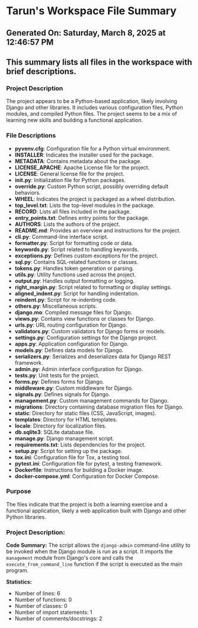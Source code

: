 # Tarun's Workspace File Summary
## Generated On: Saturday, March 8, 2025 at 12:46:57 PM
This summary lists all files in the workspace with brief descriptions.
---
### Project Description
The project appears to be a Python-based application, likely involving Django and other libraries. It includes various configuration files, Python modules, and compiled Python files. The project seems to be a mix of learning new skills and building a functional application.

### File Descriptions

- **pyvenv.cfg**: Configuration file for a Python virtual environment.
- **INSTALLER**: Indicates the installer used for the package.
- **METADATA**: Contains metadata about the package.
- **LICENSE_APACHE**: Apache License file for the project.
- **LICENSE**: General license file for the project.
- **__init__.py**: Initialization file for Python packages.
- **override.py**: Custom Python script, possibly overriding default behaviors.
- **WHEEL**: Indicates the project is packaged as a wheel distribution.
- **top_level.txt**: Lists the top-level modules in the package.
- **RECORD**: Lists all files included in the package.
- **entry_points.txt**: Defines entry points for the package.
- **AUTHORS**: Lists the authors of the project.
- **README.md**: Provides an overview and instructions for the project.
- **cli.py**: Command-line interface script.
- **formatter.py**: Script for formatting code or data.
- **keywords.py**: Script related to handling keywords.
- **exceptions.py**: Defines custom exceptions for the project.
- **sql.py**: Contains SQL-related functions or classes.
- **tokens.py**: Handles token generation or parsing.
- **utils.py**: Utility functions used across the project.
- **output.py**: Handles output formatting or logging.
- **right_margin.py**: Script related to formatting or display settings.
- **aligned_indent.py**: Script for handling indentation.
- **reindent.py**: Script for re-indenting code.
- **others.py**: Miscellaneous scripts.
- **django.mo**: Compiled message files for Django.
- **views.py**: Contains view functions or classes for Django.
- **urls.py**: URL routing configuration for Django.
- **validators.py**: Custom validators for Django forms or models.
- **settings.py**: Configuration settings for the Django project.
- **apps.py**: Application configuration for Django.
- **models.py**: Defines data models for Django.
- **serializers.py**: Serializes and deserializes data for Django REST framework.
- **admin.py**: Admin interface configuration for Django.
- **tests.py**: Unit tests for the project.
- **forms.py**: Defines forms for Django.
- **middleware.py**: Custom middleware for Django.
- **signals.py**: Defines signals for Django.
- **management.py**: Custom management commands for Django.
- **migrations**: Directory containing database migration files for Django.
- **static**: Directory for static files (CSS, JavaScript, images).
- **templates**: Directory for HTML templates.
- **locale**: Directory for localization files.
- **db.sqlite3**: SQLite database file.
- **manage.py**: Django management script.
- **requirements.txt**: Lists dependencies for the project.
- **setup.py**: Script for setting up the package.
- **tox.ini**: Configuration file for Tox, a testing tool.
- **pytest.ini**: Configuration file for pytest, a testing framework.
- **Dockerfile**: Instructions for building a Docker image.
- **docker-compose.yml**: Configuration for Docker Compose.

### Purpose
The files indicate that the project is both a learning exercise and a functional application, likely a web application built with Django and other Python libraries. 
### Project Description:
 **Code Summary:**
The script allows the `django-admin` command-line utility to be invoked when the Django module is run as a script. It imports the `management` module from Django's core and calls the `execute_from_command_line` function if the script is executed as the main program.

**Statistics:**
- Number of lines: 6
- Number of functions: 0
- Number of classes: 0
- Number of import statements: 1
- Number of comments/docstrings: 2
